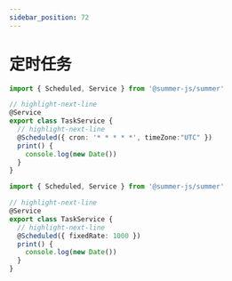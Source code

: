 ```yaml
---
sidebar_position: 72
---
```


# 定时任务
 

```ts title="使用 cron 触发定时任务"
import { Scheduled, Service } from '@summer-js/summer'

// highlight-next-line
@Service
export class TaskService {
  // highlight-next-line
  @Scheduled({ cron: '* * * * *', timeZone:"UTC" })
  print() {
    console.log(new Date())
  }
}
```


```ts title="使用 fixedRate 触发定时任务"
import { Scheduled, Service } from '@summer-js/summer'

// highlight-next-line
@Service
export class TaskService {
  // highlight-next-line
  @Scheduled({ fixedRate: 1000 })
  print() {
    console.log(new Date())
  }
}
```